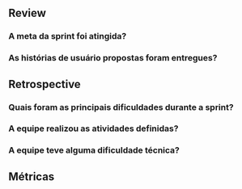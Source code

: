 ## Review
### A meta da sprint foi atingida?

### As histórias de usuário propostas foram entregues?



## Retrospective
### Quais foram as principais dificuldades durante a sprint?
### A equipe realizou as atividades definidas?
### A equipe teve alguma dificuldade técnica?


## Métricas